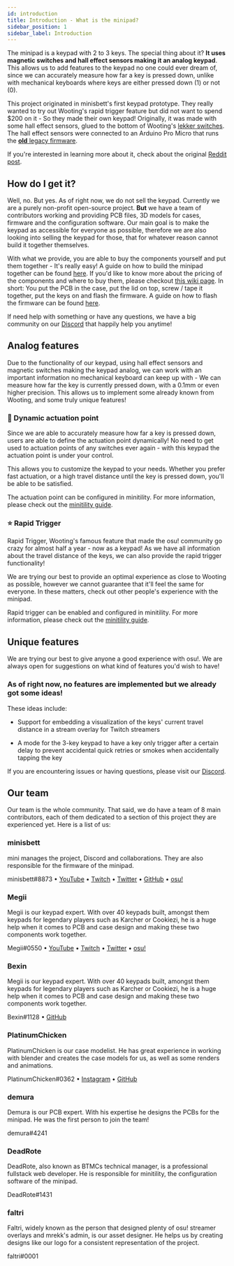```yaml
---
id: introduction
title: Introduction - What is the minipad?
sidebar_position: 1
sidebar_label: Introduction
---
```


The minipad is a keypad with 2 to 3 keys. The special thing about it? **It uses magnetic switches and hall effect sensors making it an analog keypad**. This allows us to add features to the keypad no one could ever dream of, since we can accurately measure how far a key is pressed down, unlike with mechanical keyboards where keys are either pressed down (1) or not (0).

This project originated in minisbett's first keypad prototype. They really wanted to try out Wooting's rapid trigger feature but did not want to spend $200 on it - So they made their own keypad! Originally, it was made with some hall effect sensors, glued to the bottom of Wooting's [lekker switches](https://wooting.io/lekker). The hall effect sensors were connected to an Arduino Pro Micro that runs the [**old** legacy firmware](https://github.com/minipadkb/minipad-firmware-old).

If you're interested in learning more about it, check about the original [Reddit post](https://www.reddit.com/r/osugame/comments/zqojwe/i_made_my_own_wooting_keypad/).

## How do I get it?

Well, no. But yes. As of right now, we do not sell the keypad. Currently we are a purely non-profit open-source project. **But** we have a team of contributors working and providing PCB files, 3D models for cases, firmware and the configuration software. Our main goal is to make the keypad as accessible for everyone as possible, therefore we are also looking into selling the keypad for those, that for whatever reason cannot build it together themselves.

With what we provide, you are able to buy the components yourself and put them together - It's really easy! A guide on how to build the minipad together can be found [here](build-guide.md). If you'd like to know more about the pricing of the components and where to buy them, please checkout [this wiki page](purchase-pricing.md). In short: You put the PCB in the case, put the lid on top, screw / tape it together, put the keys on and flash the firmware. A guide on how to flash the firmware can be found [here](install-firmware.md).

If need help with something or have any questions, we have a big community on our [Discord](https://discord.gg/minipad) that happily help you anytime!

## Analog features

Due to the functionality of our keypad, using hall effect sensors and magnetic switches making the keypad analog, we can work with an important information no mechanical keyboard can keep up with - We can measure how far the key is currently pressed down, with a 0.1mm or even higher precision. This allows us to implement some already known from Wooting, and some truly unique features!

### 🎢 Dynamic actuation point

Since we are able to accurately measure how far a key is pressed down, users are able to define the actuation point dynamically! No need to get used to actuation points of any switches ever again - with this keypad the actuation point is under your control.

This allows you to customize the keypad to your needs. Whether you prefer fast actuation, or a high travel distance until the key is pressed down, you'll be able to be satisfied.

The actuation point can be configured in minitility. For more information, please check out the [minitility guide](../minitility/get-started.md).

### ⭐ Rapid Trigger

Rapid Trigger, Wooting's famous feature that made the osu! community go crazy for almost half a year - now as a keypad! As we have all information about the travel distance of the keys, we can also provide the rapid trigger functionality! 

We are trying our best to provide an optimal experience as close to Wooting as possible, however we cannot guarantee that it'll feel the same for everyone. In these matters, check out other people's experience with the minipad.

Rapid trigger can be enabled and configured in minitility. For more information, please check out the [minitility guide](../minitility/get-started.md).

## Unique features

We are trying our best to give anyone a good experience with osu!. We are always open for suggestions on what kind of features you'd wish to have!

### As of right now, no features are implemented but we already got some ideas!

These ideas include:
- Support for embedding a visualization of the keys' current travel distance in a stream overlay for Twitch streamers

- A mode for the 3-key keypad to have a key only trigger after a certain delay to prevent accidental quick retries or smokes when accidentally tapping the key

If you are encountering issues or having questions, please visit our [Discord](https://discord.gg/minipad).

## Our team

Our team is the whole community. That said, we do have a team of 8 main contributors, each of them dedicated to a section of this project they are experienced yet. Here is a list of us:

### minisbett

mini manages the project, Discord and collaborations. They are also responsible for the firmware of the minipad.

minisbett#8873 • [YouTube](https://www.youtube.com/channel/UCms33Cx0x7DgQvSKm8YDPUw) • [Twitch](https://twitch.tv/minisbettosu) • [Twitter](https://twitter.com/@minisbett) • [GitHub](https://github.com/minisbett) • [osu!](https://osu.ppy.sh/u/minisbett)

### Megii

Megii is our keypad expert. With over 40 keypads built, amongst them keypads for legendary players such as Karcher or Cookiezi, he is a huge help when it comes to PCB and case design and making these two components work together.

Megii#0550 • [YouTube](https://www.youtube.com/megii) • [Twitch](https://twitch.tv/megii) • [Twitter](https://twitter.com/@ryan_megii) • [osu!](https://osu.ppy.sh/u/megii)

### Bexin

Megii is our keypad expert. With over 40 keypads built, amongst them keypads for legendary players such as Karcher or Cookiezi, he is a huge help when it comes to PCB and case design and making these two components work together.

Bexin#1128 • [GitHub](https://github.com/bexin3)

### PlatinumChicken

PlatinumChicken is our case modelist. He has great experience in working with blender and creates the case models for us, as well as some renders and animations.

PlatinumChicken#0362 • [Instagram](https://www.instagram.com/platinumchicken85/) • [GitHub](https://github.com/PlatinumChicken)

### demura

Demura is our PCB expert. With his expertise he designs the PCBs for the minipad. He was the first person to join the team!

demura#4241

### DeadRote

DeadRote, also known as BTMCs technical manager, is a professional fullstack web developer. He is responsible for minitility, the configuration software of the minipad.

DeadRote#1431

### faltri

Faltri, widely known as the person that designed plenty of osu! streamer overlays and mrekk's admin, is our asset designer. He helps us by creating designs like our logo for a consistent representation of the project.

faltri#0001